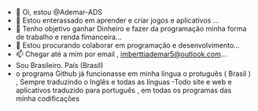 - 👋 Oi, estou @Ademar-ADS
- 👀 Estou enterassado em aprender e criar jogos e aplicativos ...
- 🌱 Tenho objetivo ganhar Dinheiro e fazer da programação minha forma de trabalho e renda fimanceira...
- 💞️ Estou procurando colaborar em programação e desenvolvimento...
- 📫 Chegar até a mim por email , imberttiademar5@outlook.com...
- Sou Brasileiro. País (Brasil) 
- o programa Github já funcionasse em minha língua o protuguês ( Brasil ) , Sempre traduzindo o Inglês e todas as línguas 
-Todo site e web e aplicativos traduzido para português , em todas os programas das minha codificações 
<!---
Ademar-ADS/Ademar-ADS é ✨ especial ✨ repositório  `README.md` 
- Agindo com todas as configurações em toda a web ...
Sempre dublar e traduzir vídeos em português (Brasil) em meus sistemas e programas.
E traduzir textos em português em meus sistemas e programas
Para facilitar meu aprendizado e minha leitura em toda a web , seja Windows,  Android,  Linux,  iPhone,  IOS ...




